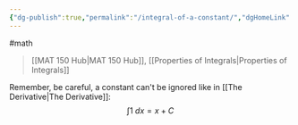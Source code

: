 ```yaml
---
{"dg-publish":true,"permalink":"/integral-of-a-constant/","dgHomeLink":true,"dgPassFrontmatter":false}
---
```


#math 
> [[MAT 150 Hub|MAT 150 Hub]], [[Properties of Integrals|Properties of Integrals]]

Remember, be careful, a constant can't be ignored like in [[The Derivative|The Derivative]]:
$$
\int 1  \ dx = x + C
$$